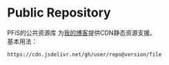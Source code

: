 # Public Repository
PFiS的公共资源库
为[我的博客](http://pfis.infinityfreeapp.com/)提供CDN静态资源支援。<br />
基本用法：
```
https://cdn.jsdelivr.net/gh/user/repo@version/file
```
